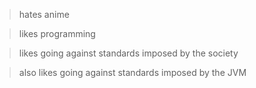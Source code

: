 > hates anime

> likes programming

> likes going against standards imposed by the society

> also likes going against standards imposed by the JVM
